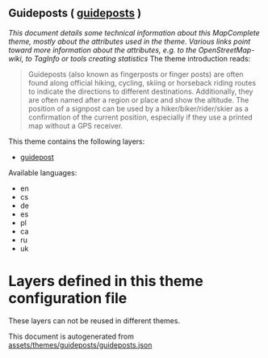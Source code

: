 [//]: # (WARNING: this file is automatically generated. Please find the sources at the bottom and edit those sources)

## Guideposts ( [guideposts](https://mapcomplete.org/guideposts) )
_This document details some technical information about this MapComplete theme, mostly about the attributes used in the theme. Various links point toward more information about the attributes, e.g. to the OpenStreetMap-wiki, to TagInfo or tools creating statistics_
The theme introduction reads:

> Guideposts (also known as fingerposts or finger posts) are often found along official hiking, cycling, skiing or horseback riding routes to indicate the directions to different destinations. Additionally, they are often named after a region or place and show the altitude.    The position of a signpost can be used by a hiker/biker/rider/skier as a confirmation of the current position, especially if they use a printed map without a GPS receiver. 

This theme contains the following layers:

 - [guidepost](../Layers/guidepost.md)

Available languages:

 - en
 - cs
 - de
 - es
 - pl
 - ca
 - ru
 - uk

# Layers defined in this theme configuration file
These layers can not be reused in different themes.


This document is autogenerated from [assets/themes/guideposts/guideposts.json](https://github.com/pietervdvn/MapComplete/blob/develop/assets/themes/guideposts/guideposts.json)
